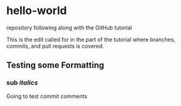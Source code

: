 # hello-world
repository following along with the GitHub tutorial

This is the edit called for in the part of the tutorial where branches, commits, and pull requests is covered.

## Testing some Formatting ##

### sub *italics* ###

Going to test commit comments
